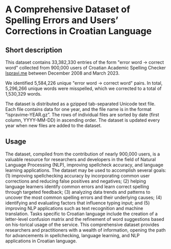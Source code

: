 # A Comprehensive Dataset of Spelling Errors and Users’ Corrections in Croatian Language

## Short description

This dataset contains 33,382,330 entries of the form "error word → correct word" collected from 900,000 users of Croatian Academic Spelling Checker [Ispravi.me](https://ispravi.me/) between December 2008 and March 2023. 

We identified 5,584,226 unique "error word → correct word" pairs. In total, 5,296,266 unique words were misspelled, which we corrected to a total of 1,530,329 words.

The dataset is distributed as a gzipped tab-separated Unicode text file. Each file contains data for one year, and the file name is in the format “ispravime-YEAR.gz”. The rows of individual files are sorted by date (first column, YYYY-MM-DD) in ascending order. The dataset is updated every year when new files are added to the dataset.

## Usage
The dataset, compiled from the contribution of nearly 900,000 users, is a valuable resource for researchers and developers in the field of Natural Language Processing (NLP), improving spellcheck accuracy, and language learning applications. The dataset may be used to accomplish several goals: (1) improving spellchecking accuracy by incorporating common user corrections and reducing false positives and negatives; (2) helping language learners identify common errors and learn correct spelling through targeted feedback; (3) analyzing data trends and patterns to uncover the most common spelling errors and their underlying causes; (4) identifying and evaluating factors that influence typing input; and (5) improving NLP applications such as text recognition and machine translation. Tasks specific to Croatian language include the creation of a letter-level confusion matrix and the refinement of word suggestions based on his-torical usage of the service. This comprehensive dataset provides researchers and practitioners with a wealth of information, opening the path for advancements in spellchecking, language learning, and NLP applications in Croatian language.
